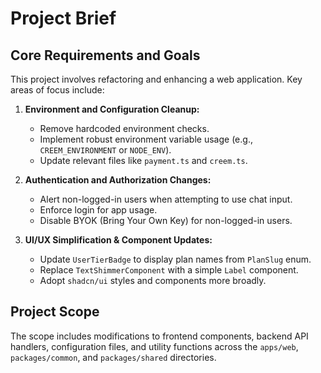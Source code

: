 # Project Brief

## Core Requirements and Goals

This project involves refactoring and enhancing a web application. Key areas of focus include:

1.  **Environment and Configuration Cleanup:**

    - Remove hardcoded environment checks.
    - Implement robust environment variable usage (e.g., `CREEM_ENVIRONMENT` or `NODE_ENV`).
    - Update relevant files like `payment.ts` and `creem.ts`.

2.  **Authentication and Authorization Changes:**

    - Alert non-logged-in users when attempting to use chat input.
    - Enforce login for app usage.
    - Disable BYOK (Bring Your Own Key) for non-logged-in users.

3.  **UI/UX Simplification & Component Updates:**
    - Update `UserTierBadge` to display plan names from `PlanSlug` enum.
    - Replace `TextShimmerComponent` with a simple `Label` component.
    - Adopt `shadcn/ui` styles and components more broadly.

## Project Scope

The scope includes modifications to frontend components, backend API handlers, configuration files, and utility functions across the `apps/web`, `packages/common`, and `packages/shared` directories.
